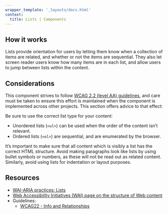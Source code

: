 ```yaml
---
wrapper_template: '_layouts/docs.html'
context:
  title: Lists | Components
---
```


## How it works

Lists provide orientation for users by letting them know when a collection of items are related, and whether or not the items are sequential. They also let screen reader users know how many items are in each list, and allow users to jump between lists within the content.

## Considerations

This component strives to follow [WCAG 2.2 (level AA) guidelines](https://www.w3.org/TR/WCAG22/), and care must be taken to ensure this effort is maintained when the component is implemented across other projects. This section offers advice to that effect:

Be sure to use the correct list type for your content:

- Unordered lists (`<ul>`) can be used when the order of the content isn’t relevant.
- Ordered lists (`<ol>`) are sequential, and are enumerated by the browser.

It’s important to make sure that all content which is visibly a list has the correct HTML structure. Avoid making paragraphs look like lists by using bullet symbols or numbers, as these will not be read out as related content. Similarly, avoid using lists for indentation or layout purposes.

## Resources

- [WAI-ARIA practices: Lists ](https://www.w3.org/TR/wai-aria-1.1/#list)
- [Web Accessibility Initiatives (WAI) page on the structure of Web content](https://www.w3.org/WAI/tutorials/page-structure/content/#lists)
- Guidelines:
  - [WCAG22 - Info and Relationships](https://www.w3.org/TR/UNDERSTANDING-WCAG20/content-structure-separation-programmatic.html)
